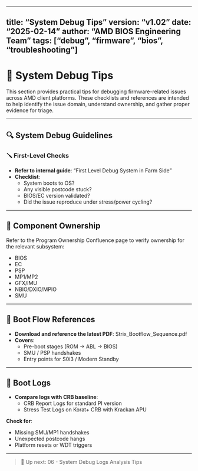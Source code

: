 
---
title: “System Debug Tips”
version: “v1.02”
date: “2025-02-14”
author: “AMD BIOS Engineering Team”
tags: [“debug”, “firmware”, “bios”, “troubleshooting”]
---

# 🧩 System Debug Tips

This section provides practical tips for debugging firmware-related issues across AMD client platforms. These checklists and references are intended to help identify the issue domain, understand ownership, and gather proper evidence for triage.

---

## 🔍 System Debug Guidelines

### 🪛 First-Level Checks
- **Refer to internal guide**: “First Level Debug System in Farm Side”
- **Checklist**:
  - System boots to OS?
  - Any visible postcode stuck?
  - BIOS/EC version validated?
  - Did the issue reproduce under stress/power cycling?

---

## 👤 Component Ownership

Refer to the Program Ownership Confluence page to verify ownership for the relevant subsystem:
- BIOS
- EC
- PSP
- MP1/MP2
- GFX/IMU
- NBIO/DXIO/MPIO
- SMU

---

## 🧬 Boot Flow References
- **Download and reference the latest PDF**: Strix_Bootflow_Sequence.pdf
- **Covers**:
  - Pre-boot stages (ROM → ABL → BIOS)
  - SMU / PSP handshakes
  - Entry points for S0i3 / Modern Standby

---

## 📁 Boot Logs
- **Compare logs with CRB baseline**:
  - CRB Report Logs for standard PI version
  - Stress Test Logs on Korat+ CRB with Krackan APU

**Check for**:
- Missing SMU/MP1 handshakes
- Unexpected postcode hangs
- Platform resets or WDT triggers

---

> 📌 Up next: 06 - System Debug Logs Analysis Tips
